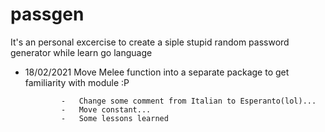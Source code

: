 # passgen 

It's an personal excercise to create a siple stupid random password generator while learn go language

-   18/02/2021  Move Melee function into a separate package to get familiarity with module :P
  
                -   Change some comment from Italian to Esperanto(lol)...
                -   Move constant...
                -   Some lessons learned